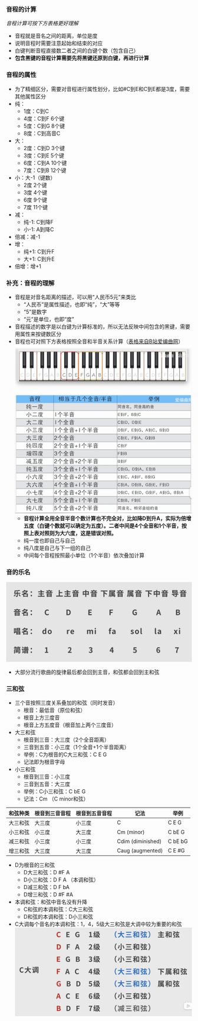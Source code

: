 ### 音程的计算
*音程计算可按下方表格更好理解*
- 音程就是音名之间的距离，单位是度
- 说明音程时需要注意起始和结束的对应
- 白键判断音程直接数二者之间的白键个数（包含自己）
- **包含黑键的音程计算需要先将黑键还原到白键，再进行计算**
### 音程的属性
- 为了精细区分，需要对音程进行属性划分，比如#C到E和C到E都是3度，需要其他属性区分
- 纯：
	- 1度：C到C  
	- 4度：C到F    6个键
	- 5度：C到G    8个键
	- 8度：C到高音C
- 大：
	- 2度：C到D    3个键
	- 3度：C到E    5个键
	- 6度：C到A    10个键
	- 7度：C到B    12个键
- 小：大-1（键数）
	- 2度    2个键
	- 3度    4个键
	- 6度    9个键
	- 7度    11个键
- 减：
	- 纯-1:  C到降F
	- 小-1:  A到降C
- 倍减：减-1
- 增：
	- 纯+1:  C到升F
	- 大+1:  C到升E 
- 倍增：增+1

### 补充：音程的理解
- 音程是对音名距离的描述，可以用“人民币5元”来类比
	- “人民币”是属性描述，也即“纯”，“大”等等
	- “5”是数字
	- “元”是单位，也即“度”
- 音程描述的数字是以白键为计算标准的，所以无法反映中间包含的黑键，需要用属性来按键数区分
- 音程也可对照下方表格按照全音和半音关系计算（[表格来自B站爱编曲网](https://www.bilibili.com/video/BV1rK411Q72f/?spm_id_from=333.337.search-card.all.click&vd_source=de3a79ca7ec6c04db21745460fa85e6c)）![](attachments/键位对照.png)![](attachments/音程计算表.png)
	- **音程计算全用全音半音个数计算也不完全对，比如降D到升A，实际为倍增五度（白键个数就可以确定为五度）。二者中间是4个全音和1个半音，按照上表对照则为大六度，这是错误对照。**
	- 纯一度也即自己与自己
	- 纯八度是自己与下一组的自己
	- 中间每个音程按照最小单位（1个半音）依次叠加计算

### 音的乐名
![](attachments/音的乐名.png)
- 大部分流行歌曲的旋律最后都会回到主音，和弦都会回到主和弦

### 三和弦
- 三个音按照三度关系叠加的和弦（同时发音）
	- 根音：最低音（原位和弦）
	- 根音上方三度音
	- 根音上方五度音（根音加上两个三度音）
- 大三和弦
	- 根音到三音：大三度（2个全音距离）
	- 三音到五音：小三度（1个全音+1个半音距离）
	- 举例：C为根音的C大三和弦：C E G
	- 记法即为根音字母
- 小三和弦
	- 根音到三音：小三度
	- 三音到五音：大三度
	- 举例：C小三和弦：C bE G
	- 记法：Cm （C minor和弦）

| 和弦种类 | 根音到三音音程 | 根音到五音音程 | 记法 | 举例 |
| -------- | -------------- | -------------- | ---- | ---- |
| 大三和弦 | 大三度 | 小三度 | C    | C E G     |
| 小三和弦 | 小三度 | 大三度 | Cm (minor)  | C bE G     |
| 减三和弦 | 小三度 | 小三度 |  Cdim (diminished) |  C bE bG    |
| 增三和弦 | 大三度 | 大三度 |  Caug (augmented)    | C E \#G     |
- D为根音的三和弦
	- D大三和弦：D \#F A
	- D小三和弦：D F A （本调和弦）
	- D减三和弦：D F bA
	- D增三和弦：D \#F \#A
- 本调和弦：和弦中音名没有升降
	- C和弦的本调和弦：C大三和弦
	- D和弦的本调和弦：D小三和弦
- C大调每个音名的本调和弦：1，4，5级大三和弦是大调中较为重要的和弦![](attachments/C大调7级本调和弦.png)
